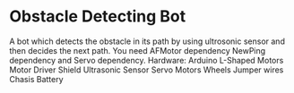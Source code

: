 # Obstacle Detecting Bot
 A bot which detects the obstacle in its path by using ultrosonic sensor and then decides the next path.
You need AFMotor dependency NewPing dependency and Servo dependency.
Hardware: 
     Arduino
     L-Shaped Motors
     Motor Driver Shield
     Ultrasonic Sensor
     Servo Motors
     Wheels
     Jumper wires
     Chasis
     Battery
